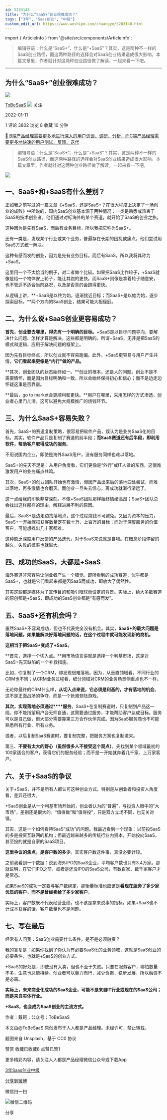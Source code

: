 ```yaml
---
id: 5283148
title: "为什么“SaaS+”创业很难成功？"
tags: ["3年", "Saas创业", "中级"]
custom_edit_url: https://www.woshipm.com/chuangye/5283148.html
---
```

import { ArticleInfo } from '@site/src/components/ArticleInfo';

<ArticleInfo
    author="ToBeSaaS"
    authorLink="https://www.woshipm.com/u/1341134"
    published="2022-01-11"
    views={3802}
    comments={1}
    collects={8}
/>

> 编辑导语：什么是“SaaS+”、什么是“+SaaS”？其实，这是两种不一样的SaaS创业路径，而这两种路径的选择会对SaaS创业结果造成很大影响。本篇文章里，作者就针对这两种创业路径做了解读，一起来看一下吧。

---

## 为什么“SaaS+”创业很难成功？

[![](https://static.qidianla.com/woshipm_def_head_1.jpg?imageView2/1/w/72/h/72/q/100)](https://www.woshipm.com/u/1341134)

[ToBeSaaS](https://www.woshipm.com/u/1341134) ![](https://static.woshipm.com/tag/1101_1@2x.png) 关注

2022-01-11

1 评论 3802 浏览 8 收藏 10 分钟

[🔗 B端产品经理需要更多地进行深入的用户访谈、调研、分析，而C端产品经理需要更多地快速的用户测试、反馈、迭代](https://ke.qidianla.com/courses/bcpm)

> 编辑导语：什么是“SaaS+”、什么是“+SaaS”？其实，这是两种不一样的SaaS创业路径，而这两种路径的选择会对SaaS创业结果造成很大影响。本篇文章里，作者就针对这两种创业路径做了解读，一起来看一下吧。

![](https://image.woshipm.com/wp-files/2022/01/fgS1akageqXuZQdk2k13.jpg)

## 一、SaaS+和+SaaS有什么差别？

正如我之前写过的一篇文章《+SaaS，还是SaaS+？在很大程度上决定了一场创业的成败》中所说的，国内SaaS创业基本源于两种情况：一类是熟悉或热衷于SaaS的技术创业者，他们通过对标海外的某个赛道，就开始了SaaS的创业之旅。

这种因为是先有SaaS，而后有业务目标，所以我把它称为SaaS+。

还有一类是，发现某个行业或某个业务，普遍存在长期的困扰或痛点，他们尝试用SaaS方式统一解决。

这种有感而发的创业，因为是先有业务目标，而后有SaaS，所以我将其称为+SaaS。

这里用一个不太恰当的例子，对二者做个比较。如果把SaaS比作轮子，+SaaS就像是给一个物体安上轮子，能让其跑的更快。而SaaS+则像是拿着轮子随意安，也不管适不适合当前路况，以及是否真的会跑得更快。

从逻辑上讲，**+SaaS是以终为始，逐渐接近目标；而SaaS+是以始为始，逐步探索目标。**两个方向的SaaS创业，结果可能大相径庭。

## 二、为什么说+SaaS创业更容易成功？

**首先，创业要去哪里，得先有一个明确的目标。**+SaaS是以目标问题导向，要解决什么问题、怎样才算是解决，这些都是明确的。所谓+SaaS，无非是把SaaS的模式和逻辑，应用于解决问题的框架上。

因为先有目标终点，所以创业就不容易跑偏。此外，+SaaS更容易与用户产生共情，**它们看起来更像是“内行”做的产品。**

**其次，创业团队的状态始终如一。**创业的根本，还是人的问题。创业不是不需要情怀，而是因为目标明确和一致，所以会始终保持初心和信心；而不是边走边怀疑这事是否靠谱。

**最后，go to market会更顺利和更快。**用户在哪里，采用怎样的方式渗透，创业者心里门儿清。这可以避免大规模推广的烧钱环节。

## 三、为什么SaaS+容易失败？

首先，SaaS+的赛道复制策略，很容易把软件产品，误认为是业务SaaS化的目标。其实，软件产品只是复制了赛道的前半段；**而SaaS赛道还有后半段，即利用软件，帮助客户取得成功的服务**。

不用说国内企业，即使是海外SaaS用户，没有服务同样也难以落地。

SaaS+的先天不足是：从用户角度看，它们更像是“外行”或IT人做的东西，这很难激发用户的业务痛点共鸣。

其次，SaaS+的创业团队开始也有激情，但因产品出来后的落地四处尝试，而难以落地，再多激情也会磨灭。而创业一旦失去信心，离成功就渐行渐远了。

这一点给我的印象非常深刻。不像+SaaS团队那样始终情绪高昂；SaaS+团队总会找出这样那样的理由，解释进展不利的原因。

最后，SaaS+是边走边找落地点，这个过程烧钱不可避免。又因为资本的压力，SaaS+一开始就把获客数量定在数十万、上百万的目标；而对于深度服务的价值客户，可能想找出几十家都难。

这种缺乏深度用户反馈的产品迭代，对于SaaS来说就是自嗨。在概念阶段停留的越久，失败的概率也就越大。

## 四、成功的SaaS，大都是+SaaS

海外赛道非常容易让创业者产生一个错觉。即所看到的成功赛道，似乎都是SaaS+，也就是它们看起来都是因SaaS而成功，即放大了偶然性。

其实这些都是媒体为了宣传目的和吸引眼球而设定的背景。实际上，绝大多数赛道的原创都是+SaaS，即成功的SaaS创业都是“有感而发”。

## 五、SaaS+还有机会吗？

虽然SaaS+不容易成功，但也不代表完全没有机会。其实，**SaaS+的最大问题是落地问题，如果能解决好落地问题的话，在这个过程中就可能发现新的商机。**

**这相当于把SaaS+变成了+SaaS。**

**首先，选择一个切入点。**用市场语言讲就是选择一个利基市场，这是对SaaS+先天缺陷的一个补救措施。

比如，你复制了一个CRM，却发现很难落地。因为，从垂直领域看，不同行业的CRM也不同；从CRM业务过程看，细分领域对CRM的业务场景侧重点也不一样。

无论你最终的CRM什么样，**从切入点来说，它必须是利基的，才有落地的机会**。这不是正面战场的争夺，而是一个抢滩登陆游戏。

**其次，实现落地必须通过****服务**。SaaS+在复制赛道时，只复制到产品这一段。你不能指望用户会无师自通，这需要通过服务，才能帮助客户达成目标。服务可以是自己做，但大部分需要靠第三方合作伙伴完成。因为SaaS服务商也不可能熟悉所有行业、所有业务。

或者，以后复制SaaS赛道时，要复制完整，把服务方案也复制进来。

第三、**不要有太大的野心（虽然很多人不接受这个观点）**。先找到某个领域最初的100家适合的客户，获得它们的服务经验；而不是一开始就奔着几千家、上万家客户。

## 六、关于+SaaS的争议

关于+SaaS，并不是所有人都认可这种创业方式。特别是从创业者和投资人角度看，差异还很大。

+SaaS创业是从一个利基市场开始的，创业者认为的“普遍”，与投资人眼中的“大市场”，差别还是很大的。“值得做”和“值得投”，只是双方立场不同，也无关对错。

其实，这是一个如何看待SaaS“成功”的问题。我最近看到一个现象：以前投SaaS的多是投资互联网的机构；但最近越来越多的传统行业内资本，开始投向SaaS，甚至投的就是自家的SaaS项目。

**这里争议的焦点，是客户数的多少**。其实客户数这件事，真没必要计较。

之前我看到一个数据：说到海外IPO的SaaS企业，平均客户数也只有3.4万家。那就说明，在它们IPO之前，或者是还没IPO的SaaS公司，有数百家、数千家客户才是常态。

如果SaaS的成功一定要与客户数绑定，那衡量标准也应该是**看现在服务了多少家优质的客户，而不是曾经卖给了多少家客户**。

实际上，客户数既不代表经营业绩，也不该是拿来说事的指标。如果+SaaS也不计成本获客的话，客户数量也不是问题。

## 七、写在最后

经常有人问我：SaaS创业需要什么条件，是不是必须融资？

我的答复是：如果你找到了你认为有必要SaaS化的业务领域，这就是SaaS创业的必要条件，也就是+SaaS的创业方式。

+SaaS的好处是，即使没有大卖，但也不至于失败。只要在服务客户，哪怕数量不多，生意也总能持续。创业者可以量力而行，减少负担，稳步发展，所以融资不是必需。

**实际上，未来商业化成功的SaaS企业，可能不是来自IT行业或现在的SaaS公司；而是来自实体行业。**

**+SaaS，也会成为SaaS创业的主流方式。**

作者：戴珂；公众号：ToBeSaaS

本文由@ToBeSaaS 原创发布于人人都是产品经理。未经许可，禁止转载。

题图来自 Unsplash，基于 CC0 协议

赞赏 收藏已收藏8 点赞已赞1

更多精彩内容，请关注人人都是产品经理微信公众号或下载App

[3年](https://www.woshipm.com/tag/3%e5%b9%b4)[Saas创业](https://www.woshipm.com/tag/saas%e5%88%9b%e4%b8%9a)[中级](https://www.woshipm.com/tag/%e4%b8%ad%e7%ba%a7)

[分享到微博](https://service.weibo.com/share/share.php?appkey=2775287854&title=为什么“SaaS+”创业很难成功？&url=https://www.woshipm.com/chuangye/5283148.html&pic=https://image.woshipm.com/wp-files/2022/01/fgS1akageqXuZQdk2k13.jpg)

微信扫一扫

![微信二维码](https://api.pwmqr.com/qrcode/create/?url=https://www.woshipm.com/chuangye/5283148.html)

分享